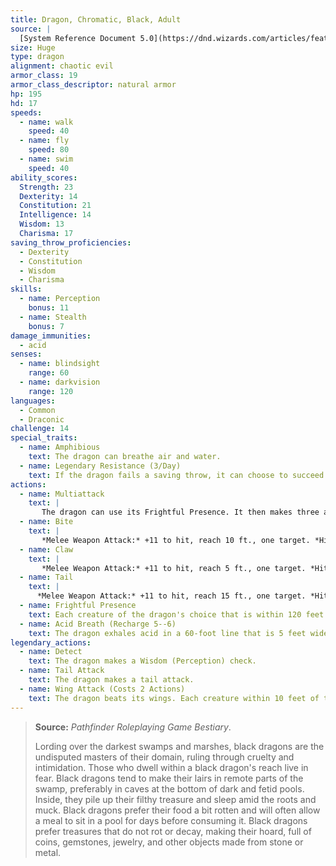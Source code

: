 ```yaml
---
title: Dragon, Chromatic, Black, Adult
source: |
  [System Reference Document 5.0](https://dnd.wizards.com/articles/features/systems-reference-document-srd)
size: Huge
type: dragon
alignment: chaotic evil
armor_class: 19
armor_class_descriptor: natural armor
hp: 195
hd: 17
speeds:
  - name: walk
    speed: 40
  - name: fly
    speed: 80
  - name: swim
    speed: 40
ability_scores:
  Strength: 23
  Dexterity: 14
  Constitution: 21
  Intelligence: 14
  Wisdom: 13
  Charisma: 17
saving_throw_proficiencies:
  - Dexterity
  - Constitution
  - Wisdom
  - Charisma
skills:
  - name: Perception
    bonus: 11
  - name: Stealth
    bonus: 7
damage_immunities:
  - acid
senses:
  - name: blindsight
    range: 60
  - name: darkvision
    range: 120
languages:
  - Common
  - Draconic
challenge: 14
special_traits:
  - name: Amphibious
    text: The dragon can breathe air and water.
  - name: Legendary Resistance (3/Day)
    text: If the dragon fails a saving throw, it can choose to succeed instead.
actions:
  - name: Multiattack
    text: |
       The dragon can use its Frightful Presence. It then makes three attacks: one with its bite and two with its claws.
  - name: Bite
    text: |
       *Melee Weapon Attack:* +11 to hit, reach 10 ft., one target. *Hit:* 17 (2d10 + 6) piercing damage plus 4 (1d8) acid damage.
  - name: Claw
    text: |
       *Melee Weapon Attack:* +11 to hit, reach 5 ft., one target. *Hit:* 13 (2d6 + 6) slashing damage.
  - name: Tail
    text: |
      *Melee Weapon Attack:* +11 to hit, reach 15 ft., one target. *Hit:* 15 (2d8 + 6) bludgeoning damage.
  - name: Frightful Presence
    text: Each creature of the dragon's choice that is within 120 feet of the dragon and aware of it must succeed on a DC 16 Wisdom saving throw or become frightened for 1 minute. A creature can repeat the saving throw at the end of each of its turns, ending the effect on itself on a success. If a creature's saving throw is successful or the effect ends for it, the creature is immune to the dragon's Frightful Presence for the next 24 hours.
  - name: Acid Breath (Recharge 5--6)
    text: The dragon exhales acid in a 60-foot line that is 5 feet wide. Each creature in that line must make a DC 18 Dexterity saving throw, taking  54 (12d8) acid damage on a failed save, or half as much damage on a successful one.
legendary_actions:
  - name: Detect
    text: The dragon makes a Wisdom (Perception) check.
  - name: Tail Attack
    text: The dragon makes a tail attack.
  - name: Wing Attack (Costs 2 Actions)
    text: The dragon beats its wings. Each creature within 10 feet of the dragon must succeed on a DC 19 Dexterity saving throw or take 13 (2d6 + 6) bludgeoning damage and be knocked prone. The dragon can then fly up to half its flying speed.
---
```


> **Source:** *Pathfinder Roleplaying Game Bestiary*.
>
> Lording over the darkest swamps and marshes, black dragons are the undisputed masters of their domain, ruling through cruelty and intimidation. Those who dwell within a black dragon's reach live in fear. Black dragons tend to make their lairs in remote parts of the swamp, preferably in caves at the bottom of dark and fetid pools. Inside, they pile up their filthy treasure and sleep amid the roots and muck. Black dragons prefer their food a bit rotten and will often allow a meal to sit in a pool for days before consuming it. Black dragons prefer treasures that do not rot or decay, making their hoard, full of coins, gemstones, jewelry, and other objects made from stone or metal.
